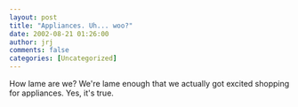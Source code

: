 ```yaml
---
layout: post
title: "Appliances. Uh... woo?"
date: 2002-08-21 01:26:00
author: jrj
comments: false
categories: [Uncategorized]
---
```

How lame are we? We're lame enough that we actually got excited shopping for appliances. Yes, it's true.
